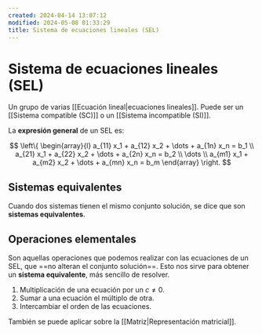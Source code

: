 ```yaml
---
created: 2024-04-14 13:07:12
modified: 2024-05-08 01:33:29
title: Sistema de ecuaciones lineales (SEL)
---
```


# Sistema de ecuaciones lineales (SEL)

Un grupo de varias [[Ecuación lineal|ecuaciones lineales]]. Puede ser un [[Sistema compatible (SC)]] o un [[Sistema incompatible (SI)]].

La **expresión general** de un SEL es:

$$
\left\{ 
    \begin{array}{l}
        a_{11} x_1 + a_{12} x_2 + \dots + a_{1n} x_n = b_1 \\
        a_{21} x_1 + a_{22} x_2 + \dots + a_{2n} x_n = b_2 \\
        \dots \\
        a_{m1} x_1 + a_{m2} x_2 + \dots + a_{mn} x_n = b_m
    \end{array} 
\right.
$$

## Sistemas equivalentes

Cuando dos sistemas tienen el mismo conjunto solución, se dice que son **sistemas equivalentes**.

## Operaciones elementales

Son aquellas operaciones que podemos realizar con las ecuaciones de un SEL, que ==no alteran el conjunto solución==. Esto nos sirve para obtener un **sistema equivalente**, más sencillo de resolver.

1. Multiplicación de una ecuación por un $c\neq 0$.
2. Sumar a una ecuación el múltiplo de otra.
3. Intercambiar el orden de las ecuaciones.

También se puede aplicar sobre la [[Matriz|Representación matricial]].

